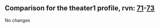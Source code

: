 ## Comparison for the theater1 profile, rvn: [71](https://github.com/PRO100KatYT/FortniteProfileRevisions/tree/main/profiles/theater1/71%20theater1.json)-[73](https://github.com/PRO100KatYT/FortniteProfileRevisions/tree/main/profiles/theater1/73%20theater1.json)

No changes
